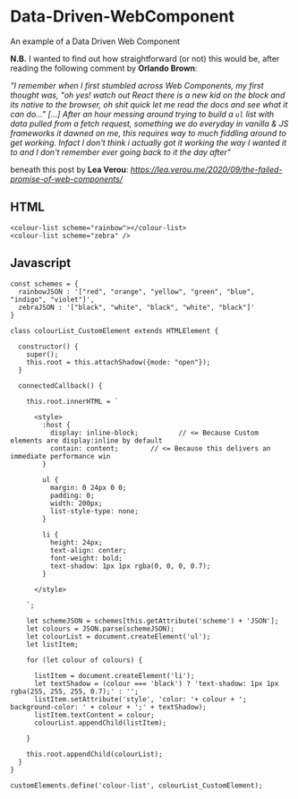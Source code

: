 # Data-Driven-WebComponent
An example of a Data Driven Web Component

**N.B.** I wanted to find out how straightforward (or not) this would be, after reading the following comment by **Orlando Brown**:

_"I remember when I first stumbled across Web Components, my first thought was, "oh yes! watch out React there is a new kid on the block and its native to the browser, oh shit quick let me read the docs and see what it can do..." \[...\] After an hour messing around trying to build a `ul` list with data pulled from a fetch request, something we do everyday in vanilla & JS frameworks it dawned on me, this requires way to much fiddling around to get working. Infact I don't think i actually got it working the way I wanted it to and I don't remember ever going back to it the day after"_

beneath this post by **Lea Verou**: _https://lea.verou.me/2020/09/the-failed-promise-of-web-components/_

## HTML
```
<colour-list scheme="rainbow"></colour-list>
<colour-list scheme="zebra" />
```

## Javascript
```
const schemes = {
  rainbowJSON : '["red", "orange", "yellow", "green", "blue", "indigo", "violet"]',
  zebraJSON : '["black", "white", "black", "white", "black"]'
}

class colourList_CustomElement extends HTMLElement {
  
  constructor() {
    super();
    this.root = this.attachShadow({mode: "open"});
  }

  connectedCallback() {

    this.root.innerHTML = `
    
      <style>
        :host {
          display: inline-block;          // <= Because Custom elements are display:inline by default
          contain: content;        // <= Because this delivers an immediate performance win
        }
        
        ul {
          margin: 0 24px 0 0;
          padding: 0;
          width: 200px;
          list-style-type: none;
        }
        
        li {
          height: 24px;
          text-align: center;
          font-weight: bold;
          text-shadow: 1px 1px rgba(0, 0, 0, 0.7);
        }
        
      </style>
      
    `;
    
    let schemeJSON = schemes[this.getAttribute('scheme') + 'JSON'];
    let colours = JSON.parse(schemeJSON);
    let colourList = document.createElement('ul');
    let listItem;
    
    for (let colour of colours) {
    
      listItem = document.createElement('li');
      let textShadow = (colour === 'black') ? 'text-shadow: 1px 1px rgba(255, 255, 255, 0.7);' : '';
      listItem.setAttribute('style', 'color: '+ colour + '; background-color: ' + colour + ';' + textShadow);
      listItem.textContent = colour;
      colourList.appendChild(listItem);

    }
    
    this.root.appendChild(colourList);
  }
}

customElements.define('colour-list', colourList_CustomElement);

```
